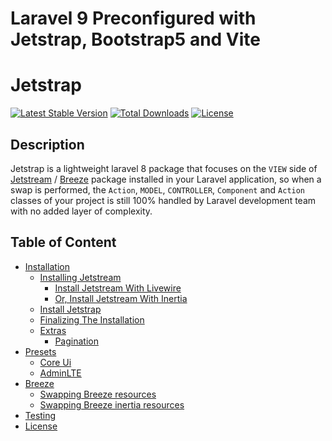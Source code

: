# Laravel 9 Preconfigured with Jetstrap, Bootstrap5 and Vite 

# Jetstrap

[![Latest Stable Version](https://poser.pugx.org/nascent-africa/jetstrap/v)](//packagist.org/packages/nascent-africa/jetstrap)
[![Total Downloads](https://poser.pugx.org/nascent-africa/jetstrap/downloads)](//packagist.org/packages/nascent-africa/jetstrap)
[![License](https://poser.pugx.org/nascent-africa/jetstrap/license)](//packagist.org/packages/nascent-africa/jetstrap)

  
## Description

Jetstrap is a lightweight laravel 8 package that focuses on the `VIEW` side of [Jetstream](https://github.com/laravel/jetstream) / [Breeze](https://github.com/laravel/breeze) package installed in your Laravel application, so when a swap is performed, the `Action`, `MODEL`, `CONTROLLER`, `Component` and `Action` classes of your project is still 100% handled by Laravel development team with no added layer of complexity.

## Table of Content
  * [Installation](#installation)
    + [Installing Jetstream](#installing-jetstream)
      - [Install Jetstream With Livewire](#install-jetstream-with-livewire)
      - [Or, Install Jetstream With Inertia](#or--install-jetstream-with-inertia)
    + [Install Jetstrap](#install-jetstrap)
    + [Finalizing The Installation](#finalizing-the-installation)
    + [Extras](#extras)
      - [Pagination](#pagination)
  * [Presets](#presets)
    + [Core Ui](#core-ui)
    + [AdminLTE](#adminlte)
  * [Breeze](#breeze)
    + [Swapping Breeze resources](#swapping-breeze-resources)
    + [Swapping Breeze inertia resources](#swapping-breeze-inertia-resources)
  * [Testing](#testing)
  * [License](#license)
  
